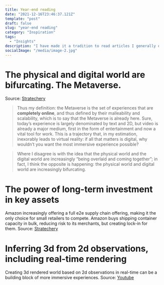 ```yaml
---
title: Year-end reading
date: "2021-12-16T23:46:37.121Z"
template: "post"
draft: false
slug: "year-end reading"
category: "Inspiration"
tags:
  - "Insights"
description: "I have made it a tradition to read articles I generally don't have time for during the year - and explorative journey. Here's what I found."
socialImage: "/media/image-2.jpg"
---
```


# The physical and digital world are bifurcating. The Metaverse.

Source: [Stratechery](https://stratechery.com/2021/the-great-bifurcation/)

>Thus my definition: the Metaverse is the set of experiences that are **completely online**, and thus defined by their malleability and scalability, which is to say that the Metaverse is already here. Sure, today’s experience is largely denominated by text and 2D, but video is already a major medium, first in the form of entertainment and now a vital tool for work. This is a trajectory that, in my estimation, inexorably leads to virtual reality: if all that matters is digital, why wouldn’t you want the most immersive experience possible?

>Where I disagree is with the idea that the physical world and the digital world are increasingly “being overlaid and coming together”; in fact, I think the opposite is happening: the physical world and digital world are increasingly bifurcating. 

# The power of long-term investment in key assets
Amazon increasingly offering a full e2e supply chain offering, making it the only choice for small retailers to compete. Amazon buys shipping container capacity in bulk, reducing risk to its merchants, but creating lock-in for them. Source: [Stratechery](https://stratechery.com/2021/the-amazon-empire-strikes-back/)

# Inferring 3d from 2d observations, including real-time rendering

Creating 3d rendered world based on 2d observations in real-time can be a building block of more immersive experiences. Source: [Youtube](https://www.youtube.com/watch?v=x3sSreTNFw4&t=611s)

